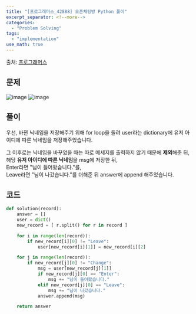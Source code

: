 ```yaml
---
title: "[프로그래머스_42888] 오픈채팅방 Python 풀이"
excerpt_separator: <!--more-->
categories:
  - "Problem Solving"
tags:
  - "implementation"
use_math: true
---
```


출처: [프로그래머스](https://programmers.co.kr/learn/courses/30/lessons/42888)

## 문제

![image](https://user-images.githubusercontent.com/59808674/165754832-fb669f26-37b4-49f7-865e-daa6c109a430.png)
![image](https://user-images.githubusercontent.com/59808674/165754908-3990ccf9-01f1-4252-94e0-d0c0bb606377.png)

## 풀이

우선, 바뀐 닉네임을 저장해주기 위해 for loop을 돌려 user라는 dictionary에 유저 아이디에 따른 닉네임을 저장해주었습니다.

그 이후로는 닉네임을 바꾸었을 때는 따로 메세지를 출력하지 않기 때문에 **제외**해준 뒤,  
해당 **유저 아이디에 따른 닉네임**을 msg에 저장한 뒤,  
Enter라면 "님이 들어왔습니다."를,  
Leave라면 "님이 나갔습니다."를 더해준 뒤 answer에 append 해주었습니다.

## 코드

```python
def solution(record):
    answer = []
    user = dict()
    new_record = [ r.split() for r in record ]

    for i in range(len(record)):
        if new_record[i][0] != "Leave":
            user[new_record[i][1]] = new_record[i][2]

    for j in range(len(record)):
        if new_record[j][0] != "Change":
            msg = user[new_record[j][1]]
            if new_record[j][0] == "Enter":
                msg += "님이 들어왔습니다."
            elif new_record[j][0] == "Leave":
                msg += "님이 나갔습니다."
            answer.append(msg)

    return answer
```
